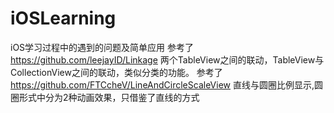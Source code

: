 # iOSLearning
iOS学习过程中的遇到的问题及简单应用
参考了  https://github.com/leejayID/Linkage 两个TableView之间的联动，TableView与CollectionView之间的联动，类似分类的功能。
参考了 https://github.com/FTCcheV/LineAndCircleScaleView 直线与圆圈比例显示,圆圈形式中分为2种动画效果，只借鉴了直线的方式
